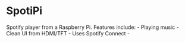 # SpotiPi
Spotify player from a Raspberry Pi. Features include: - Playing music - Clean UI from HDMI/TFT - Uses Spotify Connect -
